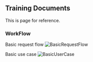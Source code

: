 ## Training Documents

This is page for reference.


### WorkFlow

Basic request flow
![BasicRequestFlow](https://user-images.githubusercontent.com/106716590/171552039-a94545bd-0d5d-4323-b744-32427683a26e.png)

Basic use case
![BasicUserCase](https://user-images.githubusercontent.com/106716590/171552097-4b5caa50-68bc-4f16-ac05-33c44b4b8ace.png)
